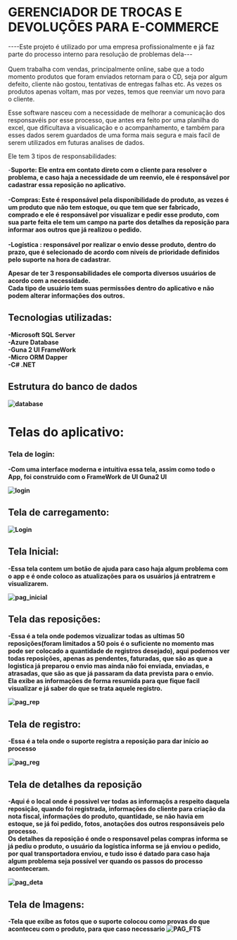 # GERENCIADOR DE TROCAS E DEVOLUÇÕES PARA E-COMMERCE
 ----Este projeto é utilizado por uma empresa profissionalmente e já faz parte do processo interno para resolução de problemas dela---<br/>
 <br/>
Quem trabalha com vendas, principalmente online, sabe que a todo momento produtos que foram enviados retornam para o CD, seja por algum defeito, cliente não gostou, tentativas de entregas falhas etc.
As vezes os produtos apenas voltam, mas por vezes, temos que reenviar um novo para o cliente.

Esse software nasceu com a necessidade de melhorar a comunicação dos responsavéis por esse processo, que antes era feito por uma planilha do excel, que dificultava a visualicação e o acompanhamento,
e também para esses dados serem guardados de uma forma mais segura e mais facil de serem utilizados em futuras analises de dados.

Ele tem 3 tipos de responsabilidades:

  -<b>Suporte: Ele entra em contato direto com o cliente para resolver o problema, e caso haja a necessidade de um reenvio, ele é responsável por cadastrar essa reposição no aplicativo.<br/>
  <br/>
  -Compras: Este é responsável pela disponibilidade do produto, as vezes é um produto que não tem estoque, ou que tem que ser fabricado, comprado e ele é responsável por visualizar
  e pedir esse produto, com sua parte feita ele tem um campo na parte dos detalhes da reposição para informar aos outros que já realizou o pedido.<br/>
  <br/>
  -Logística : responsável por realizar o envio desse produto, dentro do prazo, que é selecionado de acordo com niveís de prioridade definidos pelo suporte na hora de cadastrar.<br/><b/>

Apesar de ter 3 responsabilidades ele comporta diversos usuários de acordo com a necessidade.<br/>
Cada tipo de usuário tem suas permissões dentro do aplicativo e não podem alterar informações dos outros.

## Tecnologias utilizadas:<br/>
 -Microsoft SQL Server<br/>
 -Azure Database<br/>
 -Guna 2 UI FrameWork<br/>
 -Micro ORM Dapper<br/>
 -C# .NET<br/>

## Estrutura do banco de dados

![database](https://github.com/user-attachments/assets/9910fe8a-2a09-4dde-8031-c92f0bb9a240)



# Telas do aplicativo:

### Tela de login:

-Com uma interface moderna e intuitiva essa tela, assim como todo o App, foi construido com o FrameWork de UI Guna2 UI

![login](https://github.com/user-attachments/assets/d1000a6b-b603-4d12-a709-d3cfae8034de)

## Tela de carregamento:
 
![Login](https://github.com/user-attachments/assets/f296bec1-b4f9-489d-b3bc-be1cb7aad3e9)

## Tela Inicial:

-Essa tela contem um botão de ajuda para caso haja algum problema com o app e é onde coloco as atualizações para os usuários já entratrem e visualizarem.

![pag_inicial](https://github.com/user-attachments/assets/42583865-ba21-4502-8d96-164bf062c45e)

## Tela das reposições:

-Essa é a tela onde podemos vizualizar todas as ultimas 50 reposições(foram limitados a 50 pois é o suficiente no momento mas pode ser colocado a quantidade de registros desejado),
aqui podemos ver todas reposições, apenas as pendentes, faturadas, que são as que a logistica já preparou o envio mas ainda não foi enviada, enviadas, e atrasadas, que são as que já passaram da data prevista para o envio.<br/>
Ela exibe as informações de forma resumida para que fique facil visualizar e já saber do que se trata aquele registro.

![pag_rep](https://github.com/user-attachments/assets/36ec3128-df9e-46e8-8a1a-d7f684ef7c53)


## Tela de registro:

-Essa é a tela onde o suporte registra a reposição para dar início ao processo

![pag_reg](https://github.com/user-attachments/assets/aa7493d0-3e27-4b01-86df-04a8b5039e78)

## Tela de detalhes da reposição

-Aqui é o local onde é possivel ver todas as informaçõs a respeito daquela reposição, quando foi registrada, informações do cliente para criação da nota fiscal, informações do produto, quantidade, se não havia em estoque, se já foi pedido,
fotos, anotações dos outros responsáveis pelo processo.
<br/>
Os detalhes da reposição é onde o responsavel pelas compras informa se já pediu o produto, o usuário da logística informa se já enviou o pedido, por qual transportadora enviou, e tudo isso é datado para caso haja algum problema seja possível ver
quando os passos do processo aconteceram.

![pag_deta](https://github.com/user-attachments/assets/5bbc7378-7752-4949-a4ae-6d633ee25c18)

## Tela de Imagens:

-Tela que exibe as fotos que o suporte colocou como provas do que aconteceu com o produto, para que caso necessario
![PAG_FTS](https://github.com/user-attachments/assets/4a6a8a50-9846-42c6-ba1e-b5d58f4da6bb)
